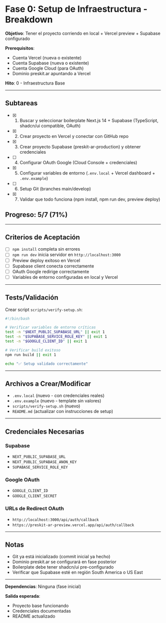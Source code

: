 # Fase 0: Setup de Infraestructura - Breakdown

**Objetivo**: Tener el proyecto corriendo en local + Vercel preview + Supabase configurado

**Prerequisitos**:
- Cuenta Vercel (nueva o existente)
- Cuenta Supabase (nueva o existente)
- Cuenta Google Cloud (para OAuth)
- Dominio preskit.ar apuntando a Vercel

**Hito**: 0 - Infraestructura Base

---

## Subtareas

- [x] 1. Buscar y seleccionar boilerplate Next.js 14 + Supabase (TypeScript, shadcn/ui compatible, OAuth)
- [x] 2. Crear proyecto en Vercel y conectar con GitHub repo
- [x] 3. Crear proyecto Supabase (preskit-ar-production) y obtener credenciales
- [ ] 4. Configurar OAuth Google (Cloud Console + credenciales)
- [x] 5. Configurar variables de entorno (`.env.local` + Vercel dashboard + `.env.example`)
- [ ] 6. Setup Git (branches main/develop)
- [x] 7. Validar que todo funciona (npm install, npm run dev, preview deploy)

## Progreso: 5/7 (71%)

---

## Criterios de Aceptación

- [ ] `npm install` completa sin errores
- [ ] `npm run dev` inicia servidor en `http://localhost:3000`
- [ ] Preview deploy exitoso en Vercel
- [ ] Supabase client conecta correctamente
- [ ] OAuth Google redirige correctamente
- [ ] Variables de entorno configuradas en local y Vercel

---

## Tests/Validación

Crear script `scripts/verify-setup.sh`:

```bash
#!/bin/bash

# Verificar variables de entorno críticas
test -n "$NEXT_PUBLIC_SUPABASE_URL" || exit 1
test -n "$SUPABASE_SERVICE_ROLE_KEY" || exit 1
test -n "$GOOGLE_CLIENT_ID" || exit 1

# Verificar build exitoso
npm run build || exit 1

echo "✅ Setup validado correctamente"
```

---

## Archivos a Crear/Modificar

- `.env.local` (nuevo - con credenciales reales)
- `.env.example` (nuevo - template sin valores)
- `scripts/verify-setup.sh` (nuevo)
- `README.md` (actualizar con instrucciones de setup)

---

## Credenciales Necesarias

### Supabase
- `NEXT_PUBLIC_SUPABASE_URL`
- `NEXT_PUBLIC_SUPABASE_ANON_KEY`
- `SUPABASE_SERVICE_ROLE_KEY`

### Google OAuth
- `GOOGLE_CLIENT_ID`
- `GOOGLE_CLIENT_SECRET`

### URLs de Redirect OAuth
- `http://localhost:3000/api/auth/callback`
- `https://preskit-ar-preview.vercel.app/api/auth/callback`

---

## Notas

- Git ya está inicializado (commit inicial ya hecho)
- Dominio preskit.ar se configurará en fase posterior
- Boilerplate debe tener shadcn/ui pre-configurado
- Verificar que Supabase esté en región South America o US East

---

**Dependencias**: Ninguna (fase inicial)

**Salida esperada**:
- Proyecto base funcionando
- Credenciales documentadas
- README actualizado
